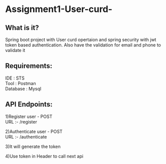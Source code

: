 # Assignment1-User-curd-

##  What is it?
Spring boot project with User curd opertaion and spring security with jwt token based authentication.
Also have the validation for email and phone to validate it

## Requirements:
IDE : STS  <br />
Tool : Postman  <br />
Database : Mysql <br />

## API Endpoints:
1)Register user - POST <br />
    URL :- <URL>/register
    
2)Authenticate user - POST <br />
    URL :- <URL>/authenticate
      
3)It will generate the token

4)Use token in Header to call next api




